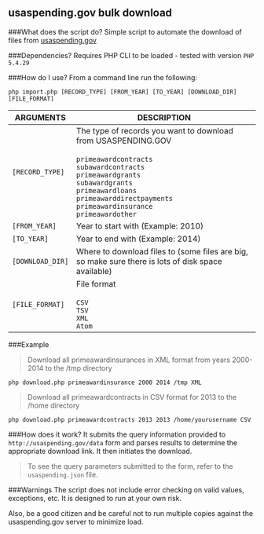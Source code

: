 ## usaspending.gov bulk download

###What does the script do?
Simple script to automate the download of files from [usaspending.gov](http://usaspending.gov)

###Dependencies?
Requires PHP CLI to be loaded - tested with version `PHP 5.4.29`

###How do I use?
From a command line run the following:

`php import.php [RECORD_TYPE] [FROM_YEAR] [TO_YEAR] [DOWNLOAD_DIR] [FILE_FORMAT]`

|ARGUMENTS  		| DESCRIPTION  |
|-----------------|----------------|
|`[RECORD_TYPE]`   	|   The type of records you want to download from USASPENDING.GOV<br ><br >`primeawardcontracts`<br >`subawardcontracts`<br > `primeawardgrants`<br >`subawardgrants`<br >`primeawardloans`<br >`primeawarddirectpayments`<br >`primeawardinsurance`<br >`primeawardother`  |
|`[FROM_YEAR]`    	|   Year to start with (Example: 2010)   |
|`[TO_YEAR]`  		|   Year to end with (Example: 2014)   |
|`[DOWNLOAD_DIR]`	|   Where to download files to (some files are big, so make sure there is lots of disk space available)  |
|`[FILE_FORMAT]`  		|   File format<br ><br >`CSV`<br >`TSV`<br >`XML`<br >`Atom` |


###Example

>Download all primeawardinsurances in  XML format from years 2000-2014 to the /tmp directory

```php download.php primeawardinsurance 2000 2014 /tmp XML```

>Download all primeawardcontracts in CSV format for 2013 to the /home directory

```php download.php primeawardcontracts 2013 2013 /home/yourusername CSV```



###How does it work?
It submits the query information provided to `http://usaspending.gov/data` form and parses results to determine the appropriate download link.  It then initiates the download.

>To see the query parameters submitted to the form, refer to the `usaspending.json` file.

###Warnings
The script does not include error checking on valid values, exceptions, etc.  It is designed to run at your own risk.  

Also, be a good citizen and be careful not to run multiple copies against the usaspending.gov server to minimize load.  
